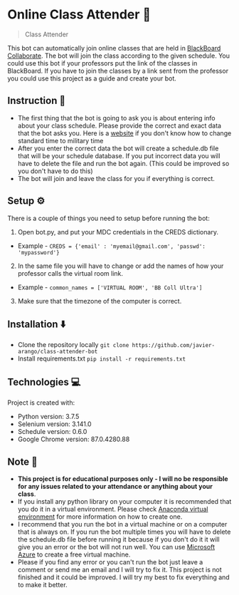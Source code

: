 # Online Class Attender :robot:
> Class Attender

This bot can automatically join online classes that are held in [BlackBoard Collaborate](https://mdc.blackboard.com/). The bot will join the class according to the given schedule. You could use this bot if your professors put the link of the classes in BlackBoard. If you have to join the classes by a link sent from the professor you could use this project as a guide and create your bot. 

## Instruction :notebook:
* The first thing that the bot is going to ask you is about entering info about your class schedule. Please provide the correct and exact data that the bot asks you. Here is a [website](https://www.ontheclock.com/convert-military-24-hour-time.aspx) if you don't know how to change standard time to military time 
* After you enter the correct data the bot will create a schedule.db file that will be your schedule database. If you put incorrect data you will have to delete the file and run the bot again. (This could be improved so you don't have to do this)
* The bot will join and leave the class for you if everything is correct.

## Setup :gear:
There is a couple of things you need to setup before running the bot:
1. Open bot.py, and put your MDC credentials in the CREDS dictionary.
* Example - ```CREDS = {'email' : 'myemail@gmail.com', 'passwd': 'mypassword'}```
2. In the same file you will have to change or add the names of how your professor calls the virtual room link.
* Example - ```common_names = ['VIRTUAL ROOM', 'BB Coll Ultra']```
3. Make sure that the timezone of the computer is correct.

## Installation :arrow_down:
* Clone the repository locally ```git clone https://github.com/javier-arango/class-attender-bot```
* Install requirements.txt ```pip install -r requirements.txt```

## Technologies :computer:
Project is created with:
* Python version: 3.7.5
* Selenium version: 3.141.0
* Schedule version: 0.6.0
* Google Chrome version: 87.0.4280.88

## Note :pencil:
* **This project is for educational purposes only - I will no be responsible for any issues related to your attendance or anything about your class**.
* If you install any python library on your computer it is recommended that you do it in a virtual environment. Please check [Anaconda virtual environment](https://www.anaconda.com) for more information on how to create one.
* I recommend that you run the bot in a virtual machine or on a computer that is always on. If you run the bot multiple times you will have to delete the schedule.db file before running it because if you don't do it it will give you an error or the bot will not run well. You can use [Microsoft Azure](https://azure.microsoft.com/en-us/services/virtual-machines/) to create a free virtual machine.
* Please if you find any error or you can't run the bot just leave a comment or send me an email and I will try to fix it. This project is not finished and it could be improved. I will try my best to fix everything and to make it better. 
